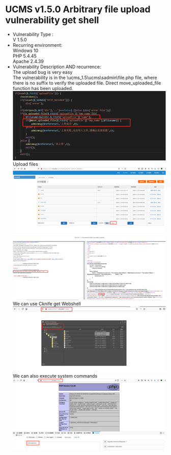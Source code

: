 # UCMS v1.5.0 Arbitrary file upload vulnerability get shell
* Vulnerability Type :  
V 1.5.0
* Recurring environment:  
Windows 10  
PHP 5.4.45  
Apache 2.4.39
* Vulnerability Description AND recurrence:  
The upload bug is very easy  
The vulnerability is in the \ucms_1.5\ucms\sadmin\file.php file, where there is no suffix to verify the uploaded file. Direct move_uploaded_file function has been uploaded.  
![image](https://github.com/BigTiger2020/UCMS/blob/main/1.png)  
Upload files  
![image](https://github.com/BigTiger2020/UCMS/blob/main/2.png)  
![image](https://github.com/BigTiger2020/UCMS/blob/main/3.png)  
We can use Cknife get Webshell  
![image](https://github.com/BigTiger2020/UCMS/blob/main/4.png)   
We can also execute system commands  
![image](https://github.com/BigTiger2020/UCMS/blob/main/5.png)  
